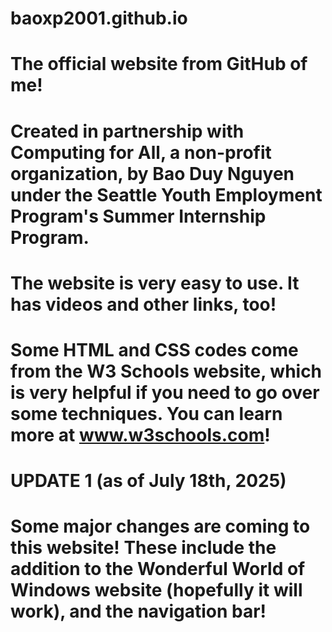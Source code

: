 # baoxp2001.github.io
# The official website from GitHub of me! 
# Created in partnership with Computing for All, a non-profit organization, by Bao Duy Nguyen under the Seattle Youth Employment Program's Summer Internship Program.

# The website is very easy to use. It has videos and other links, too!
# Some HTML and CSS codes come from the W3 Schools website, which is very helpful if you need to go over some techniques. You can learn more at www.w3schools.com!


# UPDATE 1 (as of July 18th, 2025)
# Some major changes are coming to this website! These include the addition to the Wonderful World of Windows website (hopefully it will work), and the navigation bar!